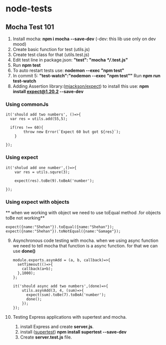 # node-tests

## Mocha Test 101

1. Install mocha: **npm i mocha --save-dev** (-dev: this lib use only on dev mood)
2. Create basic function for test (utils.js)
3. Create test class for that (utils.test.js)
4. Edit test line in package.json: **"test": "mocha _*/_.test.js"**
5. Run **npm test**
6. To auto restart tests use: **nodemon --exec "npm test"**
7. In commit 5: **"test-watch":"nodemon --exec \"npm test\""** Run **npm run test-watch**
8. Adding Assertion library:([mjackson/expect](https://github.com/mjackson/expect)) to install this use: **npm install expect@1.20.2 --save-dev**<br>

### Using commonJs

```
it('should add two numbers', ()=>{
  var res = utils.add(55,5);

  if(res !== 60){
		throw new Error(`Expect 60 but got ${res}`);
	}

});
```

### Using expect

```
it('sholud add one number',()=>{
    var res = utils.squre(3);

    expect(res).toBe(9).toBeA('number');

});
```
### Using expect with objects
** when we working with object we need to use toEqual method .for objects toBe not working**

```
expect({name:"Shehan"}).toEqual({name:"Shehan"});
expect({name:"Shehan"}).toNotEqual({name:"Gamage"});
```

9. Asynchronous code testing with mocha.
     when we using async function we need to tell mocha that function is a async function. for that we can use **done()**

      ```
      module.exports.asynAdd = (a, b, callback)=>{
        setTimeout(()=>{
          callback(a+b);
        },1000);
      };
      ```

      ```
      it('should async add two numbers',(done)=>{
          utils.asynAdd(3, 4, (sum)=>{
            expect(sum).toBe(7).toBeA('number');
            done();
          });
      });
      ```

10. Testing Express applications with supertest and mocha.
    1. install Express and create **server.js**.
    2. install ([supertest](https://github.com/visionmedia/supertest)) **npm install supertest --save-dev**
    3. Create **server.test.js** file.
